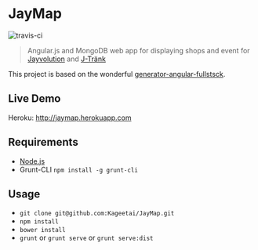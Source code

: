 # JayMap

![travis-ci](https://travis-ci.org/Kageetai/JayMap.svg)

> Angular.js and MongoDB web app for displaying shops and event for [Jayvolution](jayvolution-ev.de) and [J-Tränk](j-traenk.de)

This project is based on the wonderful [generator-angular-fullstsck](https://github.com/DaftMonk/generator-angular-fullstack).

## Live Demo

Heroku: http://jaymap.herokuapp.com

## Requirements

- [Node.js](http://nodejs.org/)
- Grunt-CLI `npm install -g grunt-cli`

## Usage

- `git clone git@github.com:Kageetai/JayMap.git`
- `npm install`
- `bower install`
- `grunt` or `grunt serve` or `grunt serve:dist`
